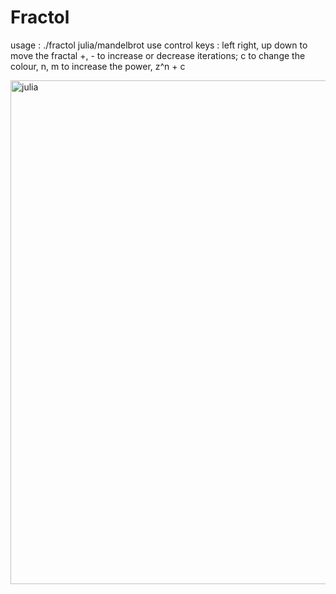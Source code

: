 # Fractol
usage : ./fractol julia/mandelbrot
use control keys : 
                left right, up down to move the fractal
                 +, - to increase or decrease iterations;
                 c to change the colour,
                 n, m to increase the power, z^n + c 
           

<img width="806" alt="julia" src="https://user-images.githubusercontent.com/44092987/61384261-2c236500-a8a8-11e9-9ce7-e96bb64f3ea1.png">
